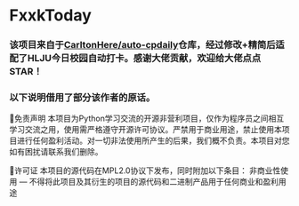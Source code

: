 # FxxkToday
### 该项目来自于[CarltonHere/auto-cpdaily](https://github.com/CarltonHere/auto-cpdaily)仓库，经过修改+精简后适配了HLJU今日校园自动打卡。感谢大佬贡献，欢迎给大佬点点STAR！

### 以下说明借用了部分该作者的原话。

📃免责声明
本项目为Python学习交流的开源非营利项目，仅作为程序员之间相互学习交流之用，使用需严格遵守开源许可协议。严禁用于商业用途，禁止使用本项目进行任何盈利活动。对一切非法使用所产生的后果，我们概不负责。本项目对您如有困扰请联系我们删除。

📜许可证
本项目的源代码在MPL2.0协议下发布，同时附加以下条目：
非商业性使用 — 不得将此项目及其衍生的项目的源代码和二进制产品用于任何商业和盈利用途

